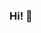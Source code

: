 ### Hi! 👋

<!--
**morganagomes/morganagomes** is a ✨ _special_ ✨ repository because its `README.md` (this file) appears on your GitHub profile.

Here are some ideas to get you started:

- 🔭 I’m currently working on ...
- 🌱 I’m currently learning ...
- 👯 I’m looking to collaborate on ...
- 🤔 I’m looking for help with ...
- 💬 Ask me about ...
- 📫 How to reach me: ...
- 😄 Pronouns: ...
- ⚡ Fun fact: ...


 <div>
  <a href="https://github.com/morganagomes">
  <img height="180em" src="https://github-readme-stats.vercel.app/api?username=morganagomes&show_icons=true&theme=tokyonight&include_all_commits=true&count_private=true"/>
  <img height="180em" src="https://github-readme-stats.vercel.app/api/top-langs/?username=morganagomes&layout=compact&langs_count=7&theme=tokyonight"/>
</div>

##
  
<div style="display: inline_block"><br>
  <img src="https://img.shields.io/badge/Python-012A4A?style=for-the-badge&logo=python&logoColor=white">
  <img src="https://img.shields.io/badge/Jupyter-013A63?style=for-the-badge&logo=jupyter&logoColor=white">
  <img src="https://img.shields.io/badge/Google Colab-01497C?style=for-the-badge&logo=googlecolab&logoColor=white">
  <img src="https://img.shields.io/badge/R-014F86?style=for-the-badge&logo=r&logoColor=white">
  <img src="https://img.shields.io/badge/Java-2A6F97?style=for-the-badge&logo=java&logoColor=white">  
  <img src="https://img.shields.io/badge/HTML5-014F86?style=for-the-badge&logo=html5&logoColor=white">
  <img src="https://img.shields.io/badge/CSS3-01497C?style=for-the-badge&logo=css3&logoColor=white">
  <img src="https://img.shields.io/badge/JavaScript-013A63?style=for-the-badge&logo=javascript&logoColor=white">
  <img src="https://img.shields.io/badge/Android-012A4A?style=for-the-badge&logo=android&logoColor=white"> 
</div>
  
##
 
<div> 
  <a href="https://www.linkedin.com/in/morgana-gomes/" target="_blank"><img src="https://img.shields.io/badge/-LinkedIn-%230077B5?style=for-the-badge&logo=linkedin&logoColor=white" target="_blank"></a> 
</div>
-->
